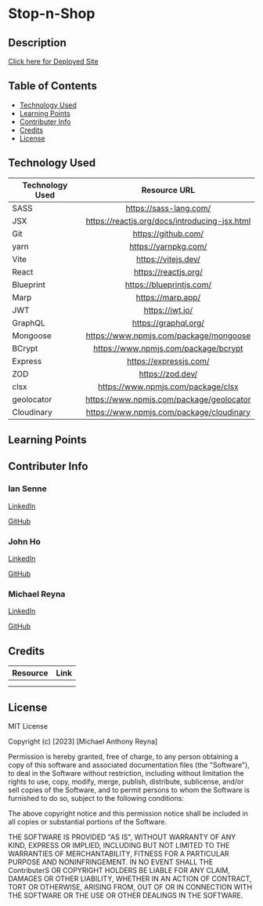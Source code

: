# Stop-n-Shop

## Description



[Click here for Deployed Site]()

## Table of Contents 
* [Technology Used](#technology-used)
* [Learning Points](#learning-points)
* [Contributer Info](#contributer-info)
* [Credits](#credits)
* [License](#license)

## Technology Used

| Technology Used         | Resource URL           | 
| ------------- |:-------------:| 
| SASS  |  https://sass-lang.com/   | 
| JSX  |  https://reactjs.org/docs/introducing-jsx.html   |   
| Git  |  https://github.com/   |  
| yarn |  https://yarnpkg.com/   |
| Vite |  https://vitejs.dev/   |
| React | https://reactjs.org/    |
| Blueprint | https://blueprintjs.com/    |
| Marp |  https://marp.app/   |
| JWT | https://jwt.io/    |
| GraphQL | https://graphql.org/    |
| Mongoose | https://www.npmjs.com/package/mongoose    |
| BCrypt | https://www.npmjs.com/package/bcrypt    |
| Express |  https://expressjs.com/   |
| ZOD | https://zod.dev/    |
| clsx | https://www.npmjs.com/package/clsx    |
| geolocator |  https://www.npmjs.com/package/geolocator   |
| Cloudinary |  https://www.npmjs.com/package/cloudinary   |

## Learning Points



## Contributer Info

### Ian Senne
[LinkedIn](https://www.linkedin.com/in/ian-senne-7b36801b2/)

[GitHub](https://github.com/IanSSenne)

### John Ho
[LinkedIn](https://www.linkedin.com/in/john-ho97/)

[GitHub](https://github.com/SpectreKilo)

### Michael Reyna
[LinkedIn](https://www.linkedin.com/in/michael-reyna-35b597245/)

[GitHub](https://github.com/michaelreyna25)

## Credits 

|Resource | Link |
|-------|:-------:|
| |  |
|      |    |
## License
MIT License

Copyright (c) [2023] [Michael Anthony Reyna]

Permission is hereby granted, free of charge, to any person obtaining a copy
of this software and associated documentation files (the "Software"), to deal
in the Software without restriction, including without limitation the rights
to use, copy, modify, merge, publish, distribute, sublicense, and/or sell
copies of the Software, and to permit persons to whom the Software is
furnished to do so, subject to the following conditions:

The above copyright notice and this permission notice shall be included in all
copies or substantial portions of the Software.

THE SOFTWARE IS PROVIDED "AS IS", WITHOUT WARRANTY OF ANY KIND, EXPRESS OR
IMPLIED, INCLUDING BUT NOT LIMITED TO THE WARRANTIES OF MERCHANTABILITY,
FITNESS FOR A PARTICULAR PURPOSE AND NONINFRINGEMENT. IN NO EVENT SHALL THE
ContributerS OR COPYRIGHT HOLDERS BE LIABLE FOR ANY CLAIM, DAMAGES OR OTHER
LIABILITY, WHETHER IN AN ACTION OF CONTRACT, TORT OR OTHERWISE, ARISING FROM,
OUT OF OR IN CONNECTION WITH THE SOFTWARE OR THE USE OR OTHER DEALINGS IN THE
SOFTWARE.